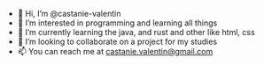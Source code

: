 - 👋 Hi, I’m @castanie-valentin
- 👀 I’m interested in programming and learning all things
- 🌱 I’m currently learning the java, and rust and other like html, css
- 💞️ I’m looking to collaborate on a project for my studies
- 📫 You can reach me at castanie.valentin@gmail.com

<!---
castanie-valentin/castanie-valentin is a ✨ special ✨ repository because its `README.md` (this file) appears on your GitHub profile.
You can click the Preview link to take a look at your changes.
--->
